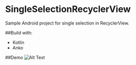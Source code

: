 # SingleSelectionRecyclerView
Sample Android project for single selection in RecyclerView.

##Build with:
- Kotlin
- Anko

##Demo
![Alt Text](https://media.giphy.com/media/Ym6npNlyHZaWFDCgXY/giphy.gif)
